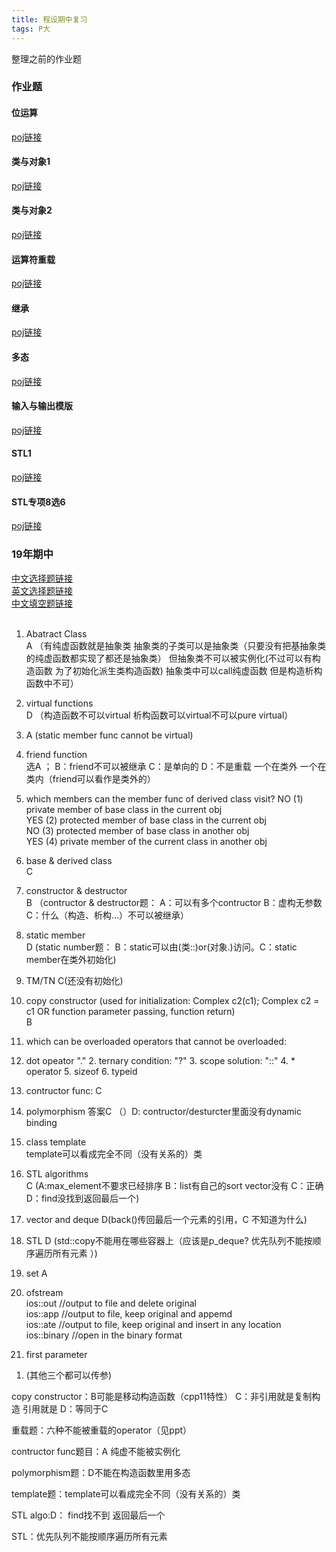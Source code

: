 ```yaml
---
title: 程设期中复习
tags: P大
---
```

整理之前的作业题

<!--more-->
### 作业题  

#### 位运算  
[poj链接](http://cxsjsx.openjudge.cn/hw202101/)  

#### 类与对象1  
[poj链接](http://cxsjsx.openjudge.cn/hw202102/)  

#### 类与对象2  
[poj链接](http://cxsjsx.openjudge.cn/hw202103/)  

#### 运算符重载  
[poj链接](http://cxsjsx.openjudge.cn/hw202104/)  

#### 继承  
[poj链接](http://cxsjsx.openjudge.cn/hw202105/)  

#### 多态  
[poj链接](http://cxsjsx.openjudge.cn/hw202106/)  

#### 输入与输出模版
[poj链接](http://cxsjsx.openjudge.cn/hw202107/)  

#### STL1  
[poj链接](http://cxsjsx.openjudge.cn/hw202108/)

#### STL专项8选6
[poj链接](http://cxsjsx.openjudge.cn/hw202109/)

### 19年期中
[中文选择题链接](http://cxsjsx.openjudge.cn/2019midexamchoice/)  
[英文选择题链接](http://cxsjsx.openjudge.cn/2019midexamchoiceeng/)  
[中文填空题链接](http://cxsjsx.openjudge.cn/2019midexamcloze/)  
<br>
1. Abatract Class   
A （有纯虚函数就是抽象类 抽象类的子类可以是抽象类（只要没有把基抽象类的纯虚函数都实现了都还是抽象类） 但抽象类不可以被实例化(不过可以有构造函数 为了初始化派生类构造函数) 抽象类中可以call纯虚函数 但是构造析构函数中不可）  

2. virtual functions  
D （构造函数不可以virtual 析构函数可以virtual不可以pure virtual）  

3. A (static member func cannot be virtual)  

4. friend function  
选A ； B：friend不可以被继承 C：是单向的 D：不是重载 一个在类外 一个在类内（friend可以看作是类外的）  

5. which members can the member func of derived class visit?
NO  (1) private member of base class in the current obj  
YES (2) protected member of base class in the current obj  
NO  (3) protected member of base class in another obj  
YES (4) private member of the current class in another obj  

6. base & derived class   
C  

7. constructor & destructor  
B  （contructor & destructor题： A：可以有多个contructor B：虚构无参数 C：什么（构造、析构...）不可以被继承）

8. static member  
D  (static number题： B：static可以由(类::)or(对象.)访问。C：static member在类外初始化)  

9. TM/TN
C(还没有初始化)

10. copy constructor (used for initialization: Complex c2(c1); Complex c2 = c1 OR function parameter passing, function return)   
B  

11. which can be overloaded
operators that cannot be overloaded:  
1. dot opeator "."  2. ternary condition: "?"  3. scope solution: "::"  4. * operator  5. sizeof  6. typeid   


12. contructor func:
C  

13. polymorphism
答案C （）D: contructor/desturcter里面没有dynamic binding

14. class template  
template可以看成完全不同（没有关系的）类  

15. STL algorithms  
C (A:max_element不要求已经排序 B：list有自己的sort vector没有 C：正确 D：find没找到返回最后一个)  

16. vector and deque
D(back()传回最后一个元素的引用，C 不知道为什么)

17. STL
D (std::copy不能用在哪些容器上（应该是p_deque? 优先队列不能按顺序遍历所有元素  ）)

18. set
A

19. ofstream  
ios::out //output to file and delete original  
ios::app //output to file, keep original and appemd  
ios::ate //output to file, keep original and insert in any location  
ios::binary //open in the binary format  

20. first parameter  
1) (其他三个都可以传参)

copy constructor：B可能是移动构造函数（cpp11特性） C：非引用就是复制构造 引用就是 D：等同于C

重载题：六种不能被重载的operator（见ppt）  

contructor func题目：A 纯虚不能被实例化 

polymorphism题：D不能在构造函数里用多态  

template题：template可以看成完全不同（没有关系的）类  

STL algo:D： find找不到 返回最后一个

STL：优先队列不能按顺序遍历所有元素  

